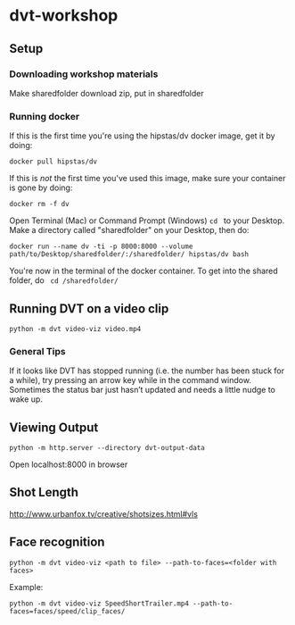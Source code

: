 # dvt-workshop


## Setup
### Downloading workshop materials
Make sharedfolder
download zip, put in sharedfolder

### Running docker
If this is the first time you're using the hipstas/dv docker image, get it by doing:
```
docker pull hipstas/dv
```

If this is *not* the first time you've used this image, make sure your container is gone by doing:
```
docker rm -f dv
```


Open Terminal (Mac) or Command Prompt (Windows)
```cd ``` to your Desktop. Make a directory called "sharedfolder" on your Desktop, then do:
```
docker run --name dv -ti -p 8000:8000 --volume path/to/Desktop/sharedfolder/:/sharedfolder/ hipstas/dv bash
```
You're now in the terminal of the docker container. To get into the shared folder, do
``` cd /sharedfolder/```

## Running DVT on a video clip
 ```python -m dvt video-viz video.mp4```

### General Tips
If it looks like DVT has stopped running (i.e. the number has been stuck for a while), try pressing an arrow key while in the command window. Sometimes the status bar just hasn’t updated and needs a little nudge to wake up.

## Viewing Output
```
python -m http.server --directory dvt-output-data
```
Open localhost:8000 in browser
 
## Shot Length
http://www.urbanfox.tv/creative/shotsizes.html#vls

## Face recognition
```
python -m dvt video-viz <path to file> --path-to-faces=<folder with faces>
```

Example:
```
python -m dvt video-viz SpeedShortTrailer.mp4 --path-to-faces=faces/speed/clip_faces/
```
